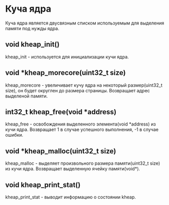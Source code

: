 # Куча ядра
Куча ядра является двусвязным списком используемым для выделения памяти под нужды ядра.


## void kheap_init()
kheap_init - используется для инициализации кучи ядра.


## void *kheap_morecore(uint32_t size)
kheap_morecore - увеличивает кучу ядра на некоторый размер(uint32_t size), он будет округлен до размера страницы.
Возвращает адрес выделеной памяти.


## int32_t kheap_free(void *address)
kheap_free -  освобождения выделенного элемента(void *address) из кучи ядра.
Возвращает 1 в случае успешного выполнения, -1 в случае ошибки.


## void *kheap_malloc(uint32_t size)
kheap_malloc - выделяет произвольного размера памяти(uint32_t size) из кучи ядра.
Возвращает выделенную ячейку памяти(void*).


## void kheap_print_stat()
kheap_print_stat - выводит информацию о состоянии kheap.
